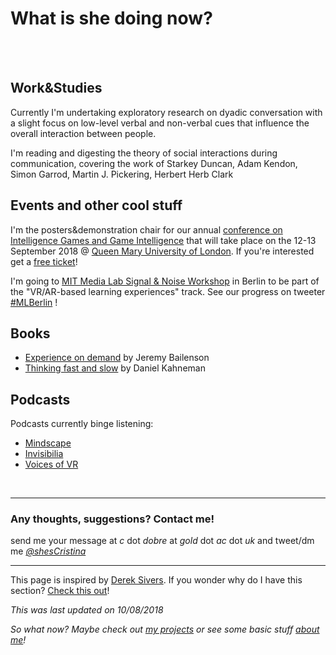 # **What is she doing now?**
<br><br>
## Work&Studies

Currently I'm undertaking exploratory research on dyadic conversation with a slight focus on low-level verbal and non-verbal cues that influence the overall interaction between people.

I'm reading and digesting the theory of social interactions during communication, covering the work of Starkey Duncan, Adam Kendon, Simon Garrod, Martin J. Pickering, Herbert Herb Clark

## Events and other cool stuff

I'm the posters&demonstration chair for our annual [conference on Intelligence Games and Game Intelligence](http://2018.iggi.org.uk/) that will take place on the 12-13 September 2018 @ [Queen Mary University of London](https://www.qmul.ac.uk/). If you're interested get a [free ticket](https://www.eventbrite.co.uk/e/iggi-conference-2018-tickets-44359564652)!

I'm going to [MIT Media Lab Signal & Noise Workshop](https://www.media.mit.edu/events/mlberlin-signalandnoise/) in Berlin to be part of the "VR/AR-based learning experiences" track. See our progress on tweeter [#MLBerlin](https://twitter.com/hashtag/mlberlin) !

## Books

* [Experience on demand](https://www.amazon.co.uk/Experience-Demand-Virtual-Reality-Works/dp/0393253694) by Jeremy Bailenson
* [Thinking fast and slow](https://www.amazon.co.uk/Thinking-Fast-Slow-Daniel-Kahneman/dp/0606275649/ref=tmm_hrd_swatch_0?_encoding=UTF8&qid=1532621860&sr=8-1) by  Daniel Kahneman

## Podcasts
Podcasts currently binge listening: 
* [Mindscape](https://www.preposterousuniverse.com/podcast/2018/07/02/welcome-to-the-mindscape-podcast/)
* [Invisibilia](https://www.npr.org/invisibilia/)
* [Voices of VR](http://voicesofvr.com/)
<br>

---

### Any thoughts, suggestions? Contact me!
send me your message at *c* dot *dobre* at *gold* dot *ac* dot *uk* 
and tweet/dm me *[@shesCristina](https://twitter.com/shesCristina)*

---

This page is inspired by [Derek Sivers](https://sivers.org/).  If you wonder why do I have this section?  [Check this out](https://nownownow.com/about)! 

*This was last updated on 10/08/2018*

*So what now? Maybe check out [my projects](https://cristinadobre.github.io/projects.html) or see some basic stuff [about me](https://cristinadobre.github.io/)!*
